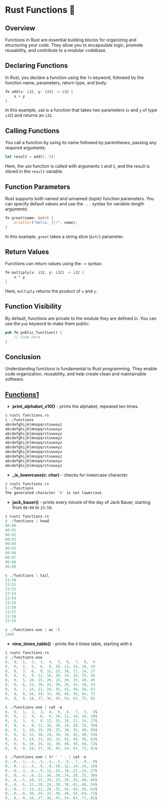 # Rust Functions 🦀


## Overview

Functions in Rust are essential building blocks for organizing and structuring your code. They allow you to encapsulate logic, promote reusability, and contribute to a modular codebase.

## Declaring Functions

In Rust, you declare a function using the `fn` keyword, followed by the function name, parameters, return type, and body:

```rust
fn add(x: i32, y: i32) -> i32 {
    x + y
}
```
In this example, `add` is a function that takes two parameters (`x` and `y` of type `i32`) and returns an `i32`.

## Calling Functions
You call a function by using its name followed by parentheses, passing any required arguments:

```rust
let result = add(3, 5);
```
Here, the `add` function is called with arguments `3` and `5`, and the result is stored in the `result` variable.

## Function Parameters
Rust supports both named and unnamed (tuple) function parameters. You can specify default values and use the `...` syntax for variable-length arguments:

```rust
fn greet(name: &str) {
    println!("Hello, {}!", name);
}
```
In this example, `greet` takes a string slice (`&str`) parameter.

## Return Values
Functions can return values using the `->` syntax:

```rust
fn multiply(x: i32, y: i32) -> i32 {
    x * y
}
```
Here, `multiply` returns the product of `x` and `y`.

## Function Visibility
By default, functions are private to the module they are defined in. You can use the `pub` keyword to make them public:

```rust
pub fn public_function() {
    // Code here
}
```
## Conclusion
Understanding functions is fundamental to Rust programming. They enable code organization, reusability, and help create clean and maintainable software.

## [Functions1](./src/functions.rs)
- **print_alphabet_x10()** - prints the alphabet, repeated ten times.
```rust
$ rustc functions.rs
$ ./functions
abcdefghijklmnopqrstuvwxyz
abcdefghijklmnopqrstuvwxyz
abcdefghijklmnopqrstuvwxyz
abcdefghijklmnopqrstuvwxyz
abcdefghijklmnopqrstuvwxyz
abcdefghijklmnopqrstuvwxyz
abcdefghijklmnopqrstuvwxyz
abcdefghijklmnopqrstuvwxyz
abcdefghijklmnopqrstuvwxyz
abcdefghijklmnopqrstuvwxyz
```
- **_is_lowercase(c: char)** - checks for lowercase character.
```rust
$ rustc functions.rs
$ ./functions
The generated character 'K' is not lowercase.
```
- **jack_bauer()** - prints every minute of the day of Jack Bauer, starting from `00:00` to `23:59`.
```rust
$ rustc functions.rs
$ ./functions | head
00:00
00:01
00:02
00:03
00:04
00:05
00:06
00:07
00:08
00:09

$ ./functions | tail
23:50
23:51
23:52
23:53
23:54
23:55
23:56
23:57
23:58
23:59

$ ./functions.exe | wc -l
1440
```
- **nine_times_table()** - prints the `9` times table, starting with `0`.
```rust
$ rustc functions.rs
$ ./functions.exe
0,  0,  1,  2,  3,  4,  5,  6,  7,  8,  9
0,  0,  2,  4,  6,  8, 10, 12, 14, 16, 18
0,  0,  3,  6,  9, 12, 15, 18, 21, 24, 27
0,  0,  4,  8, 12, 16, 20, 24, 28, 32, 36
0,  0,  5, 10, 15, 20, 25, 30, 35, 40, 45
0,  0,  6, 12, 18, 24, 30, 36, 42, 48, 54
0,  0,  7, 14, 21, 28, 35, 42, 49, 56, 63
0,  0,  8, 16, 24, 32, 40, 48, 56, 64, 72
0,  0,  9, 18, 27, 36, 45, 54, 63, 72, 81

$ ./functions.exe | cat -e
0,  0,  1,  2,  3,  4,  5,  6,  7,  8,  9$
0,  0,  2,  4,  6,  8, 10, 12, 14, 16, 18$
0,  0,  3,  6,  9, 12, 15, 18, 21, 24, 27$
0,  0,  4,  8, 12, 16, 20, 24, 28, 32, 36$
0,  0,  5, 10, 15, 20, 25, 30, 35, 40, 45$
0,  0,  6, 12, 18, 24, 30, 36, 42, 48, 54$
0,  0,  7, 14, 21, 28, 35, 42, 49, 56, 63$
0,  0,  8, 16, 24, 32, 40, 48, 56, 64, 72$
0,  0,  9, 18, 27, 36, 45, 54, 63, 72, 81$

$ ./functions.exe | tr ' ' . | cat -e
0,..0,..1,..2,..3,..4,..5,..6,..7,..8,..9$
0,..0,..2,..4,..6,..8,.10,.12,.14,.16,.18$
0,..0,..3,..6,..9,.12,.15,.18,.21,.24,.27$
0,..0,..4,..8,.12,.16,.20,.24,.28,.32,.36$
0,..0,..5,.10,.15,.20,.25,.30,.35,.40,.45$
0,..0,..6,.12,.18,.24,.30,.36,.42,.48,.54$
0,..0,..7,.14,.21,.28,.35,.42,.49,.56,.63$
0,..0,..8,.16,.24,.32,.40,.48,.56,.64,.72$
0,..0,..9,.18,.27,.36,.45,.54,.63,.72,.81$
```